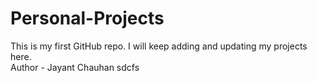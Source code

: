 # Personal-Projects
This is my first GitHub repo. I will keep adding and updating my projects here.
<br>
Author - Jayant Chauhan
sdcfs